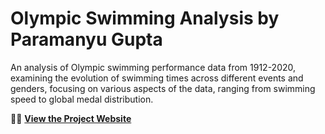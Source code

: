 # Olympic Swimming Analysis by Paramanyu Gupta

An analysis of Olympic swimming performance data from 1912-2020, examining the evolution of swimming times across different events and genders, focusing on various aspects of the data, ranging from swimming speed to global medal distribution. 

🏊‍♂️ **[View the Project Website](https://Paramanyu2010.github.io/olympic-swimming-analysis/)**
